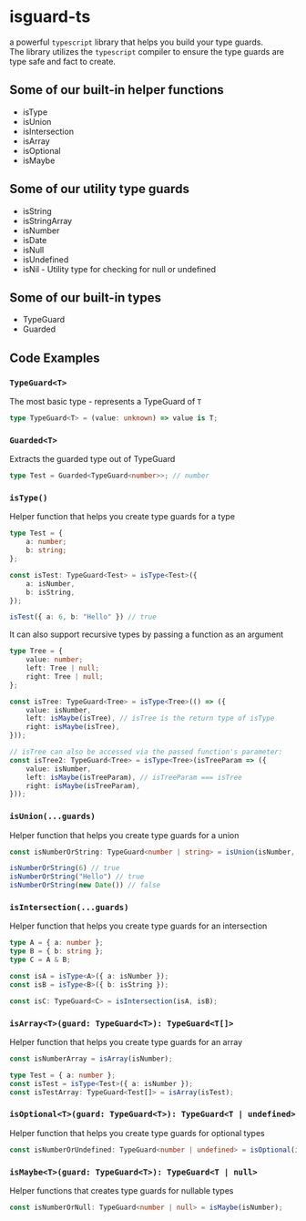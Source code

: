 # isguard-ts
a powerful `typescript` library that helps you build your type guards.<br/>
The library utilizes the `typescript` compiler to ensure the type guards are type safe and fact to create.

## Some of our built-in helper functions
+ isType
+ isUnion
+ isIntersection
+ isArray
+ isOptional
+ isMaybe

## Some of our utility type guards
+ isString
+ isStringArray
+ isNumber
+ isDate
+ isNull
+ isUndefined
+ isNil - Utility type for checking for null or undefined

## Some of our built-in types
+ TypeGuard
+ Guarded

## Code Examples
### `TypeGuard<T>`
The most basic type - represents a TypeGuard of `T`
```typescript
type TypeGuard<T> = (value: unknown) => value is T;
```

### `Guarded<T>`
Extracts the guarded type out of TypeGuard
```typescript
type Test = Guarded<TypeGuard<number>>; // number
```

### `isType()`
Helper function that helps you create type guards for a type
```typescript
type Test = {
	a: number;
	b: string;
};

const isTest: TypeGuard<Test> = isType<Test>({
	a: isNumber,
	b: isString,
});

isTest({ a: 6, b: "Hello" }) // true
```

It can also support recursive types by passing a function as an argument
```typescript
type Tree = {
	value: number;
	left: Tree | null;
	right: Tree | null;
};

const isTree: TypeGuard<Tree> = isType<Tree>(() => ({
	value: isNumber,
	left: isMaybe(isTree), // isTree is the return type of isType
	right: isMaybe(isTree),
}));

// isTree can also be accessed via the passed function's parameter:
const isTree2: TypeGuard<Tree> = isType<Tree>(isTreeParam => ({
	value: isNumber,
	left: isMaybe(isTreeParam), // isTreeParam === isTree
	right: isMaybe(isTreeParam),
}));
```

### `isUnion(...guards)`
Helper function that helps you create type guards for a union
```typescript
const isNumberOrString: TypeGuard<number | string> = isUnion(isNumber, isString);

isNumberOrString(6) // true
isNumberOrString("Hello") // true
isNumberOrString(new Date()) // false
```

### `isIntersection(...guards)`
Helper function that helps you create type guards for an intersection
```typescript
type A = { a: number };
type B = { b: string };
type C = A & B;

const isA = isType<A>({ a: isNumber });
const isB = isType<B>({ b: isString });

const isC: TypeGuard<C> = isIntersection(isA, isB);
```

### `isArray<T>(guard: TypeGuard<T>): TypeGuard<T[]>`
Helper function that helps you create type guards for an array
```typescript
const isNumberArray = isArray(isNumber);

type Test = { a: number };
const isTest = isType<Test>({ a: isNumber });
const isTestArray: TypeGuard<Test[]> = isArray(isTest);
```

### `isOptional<T>(guard: TypeGuard<T>): TypeGuard<T | undefined>`
Helper function that helps you create type guards for optional types
```typescript
const isNumberOrUndefined: TypeGuard<number | undefined> = isOptional(isNumber);
```

### `isMaybe<T>(guard: TypeGuard<T>): TypeGuard<T | null>`
Helper functions that creates type guards for nullable types
```typescript
const isNumberOrNull: TypeGuard<number | null> = isMaybe(isNumber);
```
